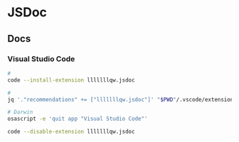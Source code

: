# JSDoc

## Docs

### Visual Studio Code

```sh
#
code --install-extension lllllllqw.jsdoc

#
jq '."recommendations" += ["lllllllqw.jsdoc"]' "$PWD"/.vscode/extensions.json | sponge "$PWD"/.vscode/extensions.json
```

```sh
# Darwin
osascript -e 'quit app "Visual Studio Code"'

code --disable-extension lllllllqw.jsdoc
```
